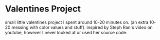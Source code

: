 # Valentines Project
small little valentines project I spent around 10-20 minutes on. (an extra 10-20 messing with color values and stuff).
inspired by Steph Ran's video on youtube, however I never looked at or used her source code.
